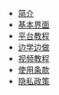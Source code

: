 * [简介](zh-cn/简介.md)
* [基本界面](zh-cn/基本界面.md)
* [平台教程](zh-cn/平台教程.md)
* [边学边做](zh-cn/边学边做.md)
* [视频教程](zh-cn/视频教程.md)
* [使用条款](zh-cn/使用条款.md)
* [隐私政策](zh-cn/隐私政策.md)


 
 

  
<!--
* [APP开发](APP开发)
<!--
* [移动端](zh-cn/移动端.md)

* [快速入门](zh-cn/快速入门.md)
* [开发指南](zh-cn/开发指南.md)


* 发布需求
  * [在哪里可以发布需求](quickstart.md)
  * [发布需求的类型及注意事项](more-pages.md)
* 交流讨论
  * [如何回答别人的问题]()
  
  

 * [概览](./README.md)
 
 # 开始
 	如何寻找可用的module/app/dataset
 	如何寻找别人提出的app需求
 	如何创建第一个app
 # APP开发
 	notebook相关功能介绍
 	如何调用别人写好的module、dataset
 	如何将做好的项目deploy
 	如何用写好的app回答需求
 # 发布需求
 	在哪里可以发布需求
 	发布需求的类型及注意事项
 		module
 		dataset
 # 交流讨论
 	如何回答别人的问题
 -->
